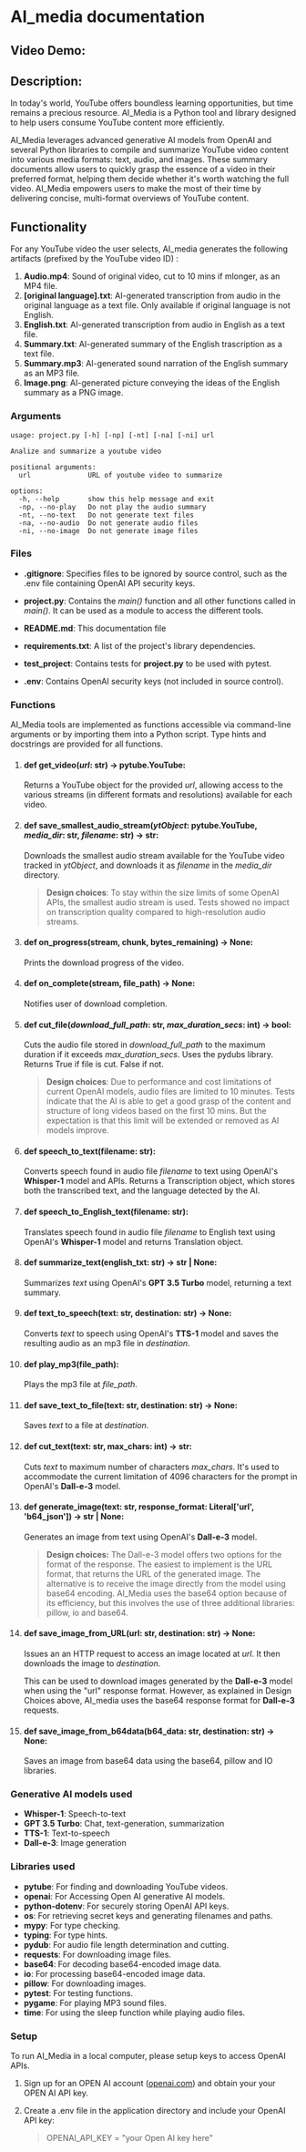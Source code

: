 # AI_media documentation
## Video Demo:  <URL HERE>
## Description: 
In today's world, YouTube offers boundless learning opportunities, but time remains a precious resource. AI_Media is a Python tool and library designed to help users consume YouTube content more efficiently.

AI_Media leverages advanced generative AI models from OpenAI and several Python libraries to compile and summarize YouTube video content into various media formats: text, audio, and images. These summary documents allow users to quickly grasp the essence of a video in their preferred format, helping them decide whether it's worth watching the full video. AI_Media empowers users to make the most of their time by delivering concise, multi-format overviews of YouTube content.

## Functionality
For any YouTube video the user selects, AI_media generates the following artifacts (prefixed by the YouTube video ID) :

1. **Audio.mp4**: Sound of original video, cut to 10 mins if mlonger, as an MP4 file. 
1. **[original language].txt**: AI-generated transcription from audio in the original language as a text file. Only available if original language is not English.
1. **English.txt**: AI-generated transcription from audio in English as a text file. 
1. **Summary.txt**: AI-generated summary of the English trascription as a text file. 
1. **Summary.mp3**: AI-generated sound narration of the English summary as an MP3 file. 
1. **Image.png**: AI-generated picture conveying the ideas of the English summary as a PNG image.

### Arguments
```
usage: project.py [-h] [-np] [-nt] [-na] [-ni] url

Analize and summarize a youtube video

positional arguments:
  url              URL of youtube video to summarize

options:
  -h, --help       show this help message and exit
  -np, --no-play   Do not play the audio summary
  -nt, --no-text   Do not generate text files
  -na, --no-audio  Do not generate audio files
  -ni, --no-image  Do not generate image files
```

### Files

- **.gitignore**: Specifies files to be ignored by source control, such as the .env file containing OpenAI API security keys.

- **project.py**: Contains the _main()_ function and all other functions called in _main()_. It can be used as a module to access the different tools. 

- **README.md**: This documentation file

- **requirements.txt**: A list of the project's library dependencies.

- **test_project**: Contains tests for **project.py** to be used with pytest.

- **.env**: Contains OpenAI security keys (not included in source control). 

### Functions

AI_Media tools are implemented as functions accessible via command-line arguments or by importing them into a Python script. Type hints and docstrings are provided for all functions.

1. #### def get_video(_url_: str) -> pytube.YouTube:
   
   Returns a YouTube object for the provided _url_, allowing access to the various streams (in different formats and resolutions) available for each video. 

1. #### def save_smallest_audio_stream(_ytObject_: pytube.YouTube, *media_dir*: str, _filename_: str) -> str:
   
   Downloads the smallest audio stream available for the YouTube video tracked in _ytObject_, and downloads it as _filename_ in the *media_dir* directory. 

   > **Design choices**: To stay within the size limits of some OpenAI APIs, the smallest audio stream is used. Tests showed no impact on transcription quality compared to high-resolution audio streams.

1. #### def on_progress(stream, chunk, bytes_remaining) -> None:
   Prints the download progress of the video.

1. #### def on_complete(stream, file_path) -> None:
   Notifies user of download completion.

1. #### def cut_file(*download_full_path*: str, *max_duration_secs*: int) -> bool:
   Cuts the audio file stored in *download_full_path* to the maximum duration if it exceeds *max_duration_secs*. Uses the pydubs library. Returns True if file is cut. False if not. 
   
   > **Design choices**: Due to performance and cost limitations of current OpenAI models, audio files are limited to 10 minutes. Tests indicate that the AI is able to get a good grasp of the content and structure of long videos based on the first 10 mins. But the expectation is that this limit will be extended or removed as AI models improve.    

1. #### def speech_to_text(filename: str):
   Converts speech found in audio file *filename* to text using OpenAI's **Whisper-1** model and APIs. Returns a Transcription object, which stores both the transcribed text, and the language detected by the AI. 

1. #### def speech_to_English_text(filename: str):
   Translates speech found in audio file *filename* to English text using OpenAI's **Whisper-1** model and returns Translation object.

1. #### def summarize_text(english_txt: str) -> str | None:
   Summarizes _text_ using OpenAI's **GPT 3.5 Turbo** model, returning a text summary. 

1. #### def text_to_speech(text: str, destination: str) -> None:
   Converts _text_ to speech using OpenAI's **TTS-1** model and saves the resulting audio as an mp3 file in _destination_.

1. #### def play_mp3(file_path):
   Plays the mp3 file at *file_path*.  

1. #### def save_text_to_file(text: str, destination: str) -> None:
   Saves _text_ to a file at _destination_. 

1. #### def cut_text(text: str, max_chars: int) -> str:
   Cuts _text_ to maximum number of characters *max_chars*. It's used to accommodate the current limitation of 4096 characters for the prompt in OpenAI's **Dall-e-3** model.  

1. #### def generate_image(text: str, response_format: Literal['url', 'b64_json']) -> str | None:
   Generates an image from text using OpenAI's **Dall-e-3** model. 
   > **Design choices:** The Dall-e-3 model offers two options for the format of the response. The easiest to implement is the URL format, that returns the URL of the generated image. The alternative is to receive the image directly from the model using base64 encoding. AI_Media uses the base64 option because of its efficiency, but this involves the use of three additional libraries: pillow, io and base64.  

1. #### def save_image_from_URL(url: str, destination: str) -> None:
   Issues an an HTTP request to access an image located at _url_. It then downloads the image to _destination_. 
   
   This can be used to download images generated by the **Dall-e-3** model when using the "url" response format. However, as explained in Design Choices above, AI_media uses the base64 response format for **Dall-e-3** requests. 

1. #### def save_image_from_b64data(b64_data: str, destination: str) -> None:
   Saves an image from base64 data using the base64, pillow and IO libraries. 

### Generative AI models used
  * **Whisper-1**: Speech-to-text
  * **GPT 3.5 Turbo**: Chat, text-generation, summarization
  * **TTS-1**: Text-to-speech
  * **Dall-e-3**: Image generation

### Libraries used

* **pytube**: For finding and downloading YouTube videos. 
* **openai**: For Accessing Open AI generative AI models.
* **python-dotenv**: For securely storing OpenAI API keys. 
* **os**: For retrieving secret keys and generating filenames and paths. 
* **mypy**: For type checking.
* **typing**: For type hints. 
* **pydub**: For audio file length determination and cutting. 
* **requests**: For downloading image files. 
* **base64**: For decoding base64-encoded image data. 
* **io**: For processing base64-encoded image data. 
* **pillow**: For downloading images. 
* **pytest**: For testing functions.
* **pygame**: For playing MP3 sound files. 
* **time**: For using the sleep function while playing audio files. 

### Setup 

To run AI_Media in a local computer, please setup keys to access OpenAI APIs.

1. Sign up for an OPEN AI account ([openai.com](https://openai.com/)) and obtain your your OPEN AI API key. 
1. Create a .env file in the application directory and include your OpenAI API key:

   >OPENAI_API_KEY = "your Open AI key here"

